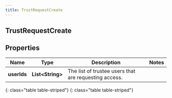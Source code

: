 ```yaml
---
title: TrustRequestCreate
---
```

## TrustRequestCreate


## Properties

| Name | Type | Description | Notes |
| ------------ | ------------- | ------------- | ------------- |
| **userIds** | **List&lt;String&gt;** | The list of trustee users that are requesting access. |  |
{: class="table table-striped"}
{: class="table table-striped"}


